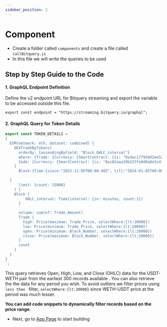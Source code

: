 ```yaml
---
sidebar_position: 2
---
```


# Component

- Create a folder called `components` and create a file called `callBitquery.js`
- In this file we will write the queries to be used

## Step by Step Guide to the Code

#### 1. GraphQL Endpoint Definition

Define the v2 endpoint URL for Bitquery streaming and export the variable to be accessed outside this file.

```
export const endpoint = "https://streaming.bitquery.io/graphql";
```

#### 2. GraphQL Query for Token Details

```javascript
export const TOKEN_DETAILS = `
{
  EVM(network: eth, dataset: combined) {
    DEXTradeByTokens(
      orderBy: {ascendingByField: "Block_OHLC_interval"}
      where: {Trade: {Currency: {SmartContract: {is: "0xdac17f958d2ee523a2206206994597c13d831ec7"}}, 
      Side: {Currency: {SmartContract: {is: "0xc02aaa39b223fe8d0a0e5c4f27ead9083c756cc2"}}}
    }
      Block:{Time:{since:"2023-12-05T00:00:40Z", till:"2024-01-05T00:00:40Z"}}
  
  }
      limit: {count: 15000}
    ) {
    Block {
         OHLC_interval: Time(interval: {in: minutes, count:1})
      }
     
      volume: sum(of: Trade_Amount)
      Trade {
        high: Price(maximum: Trade_Price, selectWhere:{lt:20000})
        low: Price(minimum: Trade_Price, selectWhere:{lt:20000})
        open: Price(minimum: Block_Number, selectWhere:{lt:20000})
        close: Price(maximum: Block_Number, selectWhere:{lt:20000})
      }
      count
    }
  }
}
`;
```

This query retrieves Open, High, Low, and Close (OHLC) data for the USDT-WETH pair from the earliest 300 records available . You can also retrieve the the data for any period you wish. To avoid outliers we filter prices using `less than ` filter, `selectWhere:{lt:20000}` since WETH-USDT price at the period was much lesser. 

**You can add code snippets to dynamically filter records based on the price range.**

- Next, go to [App Page](https://docs.bitquery.io/docs/usecases/tradingview-advanced-charts/app/) to start building
